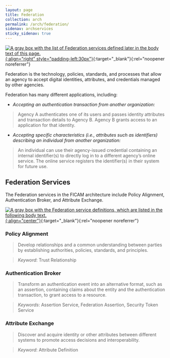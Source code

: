 ```yaml
---
layout: page
title: Federation
collection: arch
permalink: /arch/federation/
sidenav: archservices
sticky_sidenav: true
---
```


[![A gray box with the list of Federation services defined later in the body text of this page.]({{site.baseurl}}/assets/arch/services/FederationServices.png){:align="right" style="padding-left:30px"}]({{site.baseurl}}/assets/arch/services/FederationServices.png){:target="_blank"}{:rel="noopener noreferrer"}

Federation is the technology, policies, standards, and processes that allow an agency to accept digital identities, attributes, and credentials managed by other agencies.

Federation has many different applications, including:

- *Accepting an authentication transaction from another organization:*

> Agency A authenticates one of its users and passes identity attributes and transaction details to Agency B. Agency B grants access to an application        for that identity.

- *Accepting specific characteristics (i.e., attributes such as identifiers) describing an individual from another organization:*

> An individual can use their agency-issued credential containing an internal identifier(s) to directly log in to a different agency’s online service. The    online service registers the identifier(s) in their system for future use.

## Federation Services
The Federation services in the FICAM architecture include Policy Alignment, Authentication Broker, and Attribute Exchange.

[![A gray box with the Federation service definitions, which are listed in the following body text.]({{site.baseurl}}/assets/arch/services/FederationServiceDefinitions.png){:align="center"}]({{site.baseurl}}/assets/arch/services/FederationServiceDefinitions.png){:target="_blank"}{:rel="noopener noreferrer"}

### Policy Alignment

> Develop relationships and a common understanding between parties by establishing authorities, policies, standards, and principles.

> *Keyword*: Trust Relationship

### Authentication Broker

> Transform an authentication event into an alternative format, such as an assertion, containing claims about the entity and the authentication transaction, to grant access to a resource. 

> *Keywords*: Assertion Service, Federation Assertion, Security Token Service

### Attribute Exchange

> Discover and acquire identity or other attributes between different systems to promote access decisions and interoperability.

> *Keyword*: Attribute Definition
